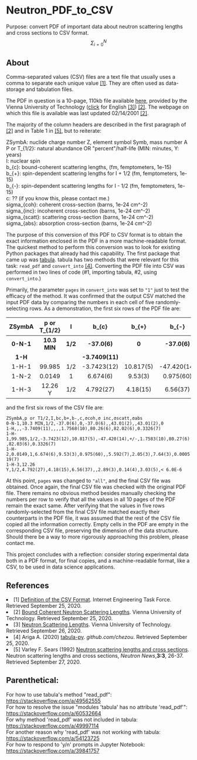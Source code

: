 # Neutron_PDF_to_CSV
Purpose: convert PDF of important data about neutron scattering lengths and cross sections to CSV format. $$\Sigma_{i=0}^{N}$$

## About
Comma-separated values (CSV) files are a text file that usually uses a comma to separate each unique value [[1]](#1). They are often used as data-storage and tabulation files.

The PDF in question is a 10-page, 110kb file available <a href = "http://www.ati.ac.at/~neutropt/scattering/Scattering_lengths_table_20010419.pdf">here</a>, provided by the Vienna University of Technology (<a href = "https://www.tuwien.at/en/">click</a> for English [[3]](#3)) [[2]](#2). The webpage on which this file is available was last updated 02/14/2001 [[2]](#2).

The majority of the column headers are described in the first paragraph of [[2]](#2) and in Table 1 in [[5]](#5), but to reiterate: <br />

ZSymbA: nuclide charge number Z, element symbol Symb, mass number A <br />
P or T_{1/2}: natural abundance OR "percent"/half-life (MIN: minutes, Y: years) <br />
I: nuclear spin <br /> 
b_{c}: bound-coherent scattering lengths, (fm, femptometers, 1e-15) <br /> 
b_{+}: spin-dependent scattering lengths for I + 1/2 (fm, femptometers, 1e-15) <br /> 
b_{-}: spin-dependent scattering lengths for I - 1/2 (fm, femptometers, 1e-15) <br />
c: ?? (if you know this, please contact me.) <br />
sigma_{coh}: coherent cross-section (barns, 1e-24 cm^-2) <br />
sigma_{inc}: incoherent cross-section (barns, 1e-24 cm^-2) <br />
sigma_{scatt}: scattering cross-section (barns, 1e-24 cm^-2) <br />
sigma_{abs}: absorption cross-section (barns, 1e-24 cm^-2) <br />

The purpose of this conversion of this PDF to CSV format is to obtain the exact information enclosed in the PDF in a more machine-readable format. The quickest method to perform this conversion was to look for existing Python packages that already had this capability. The first package that came up was <a href = "https://tabula.technology/">tabula</a>. tabula has two methods that were relevant for this task: `read_pdf` and `convert_into` [[4]](#4). Converting the PDF file into CSV was performed in two lines of code (#1, importing tabula, #2, using `convert_into`.)

Primarily, the parameter `pages` in `convert_into` was set to `"1"` just to test the efficacy of the method. It was confirmed that the output CSV matched the input PDF data by comparing the numbers in each cell of five randomly-selecting rows. As a demonstration, the first six rows of the PDF file are:

|ZSymbA|p or T_{1/2}|I|b_{c}|b_{+}|b_{-}|c|\sigma_{coh}|\sigma_{inc}|\sigma_{scatt}|\sigma_{abs}|
|:----:|:----:|:----:|:----:|:----:|:----:|:----:|:----:|:----:|:----:|:----:|
|<b>0-N-1</b>|<b>10.3 MIN</b>|<b>1/2</b>|<b>-37.0(6)</b>|<b>0</b>|<b>-37.0(6)</b>||<b>43.01(2)</b>||<b>43.01(2)</b>|<b>0</b>|
|<b>1-H</b>|||<b>-3.7409(11)</b>||||<b>1.7568(10)</b>|<b>80.26(6)</b>|<b>82.02(6)</b>|<b>0.3326(7)</b>|
|1-H-1|99.985|1/2|-3.7423(12)|10.817(5)|-47.420(14)|+/-|1.7583(10)|80.27(6)|82.03(6)|0.3326(7)|
|1-N-2|0.0149|1|6.674(6)|9.53(3)|0.975(60)||5.592(7)|2.05(3)|7.64(3)|0.000519(7)|
|1-H-3</b>|12.26 Y|1/2|4.792(27)|4.18(15)|6.56(37)||2.89(3)|0.14(4)|3.03(5)|< 6.0E-6|
                                                                                     
and the first six rows of the CSV file are:

`ZSymbA,p or T1/2,I,bc,b+,b-,c,σcoh,σ inc,σscatt,σabs` <br />
`0-N-1,10.3 MIN,1/2,-37.0(6),0,-37.0(6),,43.01(2),,43.01(2),0` <br />
`1-H,,,-3.7409(11),,,,1.7568(10),80.26(6),82.02(6),0.3326(7)` <br />
`1-H-1,99.985,1/2,-3.7423(12),10.817(5),-47.420(14),+/-,1.7583(10),80.27(6),82.03(6),0.3326(7)` <br />
`1-H-2,0.0149,1,6.674(6),9.53(3),0.975(60),,5.592(7),2.05(3),7.64(3),0.000519(7)` <br />
`1-H-3,12.26 Y,1/2,4.792(27),4.18(15),6.56(37),,2.89(3),0.14(4),3.03(5),< 6.0E-6` <br />
                                                                                                                                                         
At this point, `pages` was changed to `"all"`, and the final CSV file was obtained. Once again, the final CSV file was checked with the original PDF file. There remains no obvious method besides manually checking the numbers per row to verify that all the values in all 10 pages of the PDF remain the exact same. After verifying that the values in five rows randomly-selected from the final CSV file matched exactly their counterparts in the PDF file, it was assumed that the rest of the CSV file copied all the information correctly. Empty cells in the PDF are empty in the corresponding CSV file, preserving the dimension of the data structure. Should there be a way to more rigorously approaching this problem, please contact me.

This project concludes with a reflection: consider storing experimental data both in a PDF format, for final copies, and a machine-readable format, like a CSV, to be used in data science applications.

## References
<li>
<a id = "1">[1]</a>
<a href = "https://tools.ietf.org/html/rfc4180#section-2">Definition of the CSV Format</a>. Internet Engineering Task Force. Retrieved September 25, 2020.
</li>

<li>
<a id = "2">[2]</a>
<a href = "http://www.ati.ac.at/~neutropt/scattering/table.html">Bound Coherent Neutron Scattering Lengths</a>. Vienna University of Technology. Retrieved September 25, 2020.
</li>

<li>
<a id = "3">[3]</a>
<a href = "https://ati.tuwien.ac.at/research_areas/neutron_quantum_physics/research/techniques_of_neutron_physics/table_of_neutron_scattering_lengths/EN/
">Neutron Scattering Lengths</a>. Vienna University of Technology. Retrieved September 26, 2020.
</li>

<li>
<a id = "4">[4]</a>
Ariga A. (2020) <a href = "https://www.tandfonline.com/doi/abs/10.1080/10448639208218770">tabula-py</a>. <i>github.com/chezou</i>. Retrieved September 25, 2020.
</li>

<li>
<a id = "5">[5]</a>
Varley F. Sears (1992) <a href = "10.1080/10448639208218770">Neutron scattering lengths and cross sections</a>. Neutron scattering lengths and cross sections, <i>Neutron News</i>,<b>3:3</b>, 26-37. Retrieved September 27, 2020.
</li>

## Parenthetical:
For how to use tabula's method "read_pdf": https://stackoverflow.com/a/49562555 <br />
For how to resolve the issue "modules 'tabula' has no attribute 'read_pdf'": https://stackoverflow.com/a/60532664 <br />
For why method 'read_pdf' was not included in tabula: https://stackoverflow.com/a/49997114 <br />
For another reason why 'read_pdf' was not working with tabula: https://stackoverflow.com/a/54123725 <br />
For how to respond to 'y/n' prompts in Jupyter Notebook: https://stackoverflow.com/a/39841757 

<script src="https://polyfill.io/v3/polyfill.min.js?features=es6"></script>
<script id="MathJax-script" async src="https://cdn.jsdelivr.net/npm/mathjax@3/es5/tex-mml-chtml.js"></script>
